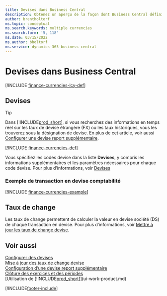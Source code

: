 ```yaml
---
title: Devises dans Business Central
description: Obtenez un aperçu de la façon dont Business Central définit votre devise société par rapport aux devises étrangères que vous utilisez pour votre activité.
author: brentholtorf
ms.topic: conceptual
ms.search.keywords: multiple currencies
ms.search.form: '5, 118'
ms.date: 03/15/2022
ms.author: bholtorf
ms.service: dynamics-365-business-central
---
```

# <a name="currencies-in-business-central"></a>Devises dans Business Central

[!INCLUDE [finance-currencies-lcy-def](includes/finance-currencies-lcy-def.md)]

## <a name="currencies"></a>Devises

> [!TIP]  
> Dans [!INCLUDE[prod_short](includes/prod_short.md)], si vous recherchez des informations en temps réel sur les taux de devise étrangère (FX) ou les taux historiques, vous les trouverez sous la désignation de devise. En plus de cet article, voir aussi [Configurer une devise report supplémentaire](finance-how-setup-additional-currencies.md).

[!INCLUDE [finance-currencies-def](includes/finance-currencies-def.md)]

Vous spécifiez les codes devise dans la liste **Devises**, y compris les informations supplémentaires et les paramètres nécessaires pour chaque code devise. Pour plus d’informations, voir [Devises](finance-set-up-currencies.md#curr)

### <a name="example-of-a-receivable-currency-transaction"></a>Exemple de transaction en devise comptabilité

[!INCLUDE [finance-currencies-example](includes/finance-currencies-example.md)]

## <a name="exchange-rates"></a>Taux de change

Les taux de change permettent de calculer la valeur en devise société (DS) de chaque transaction en devise. Pour plus d’informations, voir [Mettre à jour les taux de change devise](finance-how-update-currencies.md).  

## <a name="see-also"></a>Voir aussi

[Configurer des devises](finance-set-up-currencies.md)  
[Mise à jour des taux de change devise](finance-how-update-currencies.md)  
[Configuration d’une devise report supplémentaire](finance-how-setup-additional-currencies.md)  
[Clôture des exercices et des périodes](year-close-years-periods.md)  
[Utilisation de [!INCLUDE[prod_short](includes/prod_short.md)]](ui-work-product.md)


[!INCLUDE[footer-include](includes/footer-banner.md)]
